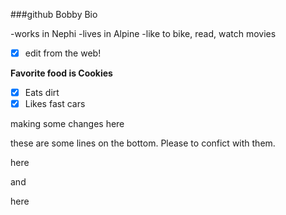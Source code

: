 ###github Bobby Bio

-works in Nephi
-lives in Alpine
-like to bike, read, watch movies
- [x] edit from the web!

**Favorite food is Cookies**
- [x] Eats dirt
- [x] Likes fast cars

making some changes here

these are some lines on the bottom.  Please to confict with them.

here

and

here
